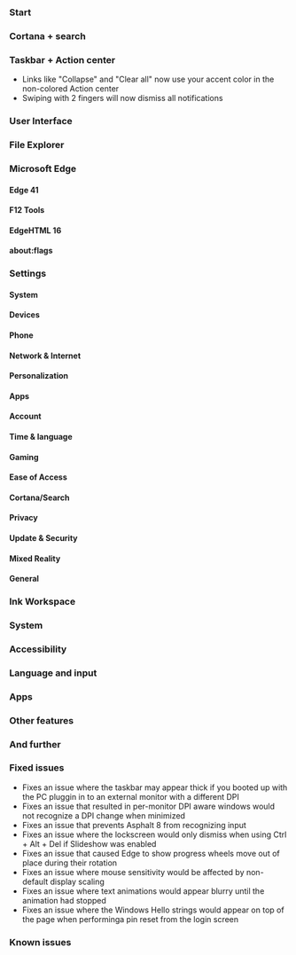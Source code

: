 ### Start

### Cortana + search

### Taskbar + Action center
- Links like "Collapse" and "Clear all" now use your accent color in the non-colored Action center
- Swiping with 2 fingers will now dismiss all notifications

### User Interface

### File Explorer

### Microsoft Edge
#### Edge 41

#### F12 Tools

#### EdgeHTML 16

#### about:flags

### Settings
#### System

#### Devices

#### Phone

#### Network & Internet

#### Personalization

#### Apps

#### Account

#### Time & language

#### Gaming

#### Ease of Access

#### Cortana/Search

#### Privacy

#### Update & Security

#### Mixed Reality

#### General

### Ink Workspace

### System

### Accessibility

### Language and input

### Apps

### Other features

### And further

### Fixed issues
- Fixes an issue where the taskbar may appear thick if you booted up with the PC pluggin in to an external monitor with a different DPI
- Fixes an issue that resulted in per-monitor DPI aware windows would not recognize a DPI change when minimized
- Fixes an issue that prevents Asphalt 8 from recognizing input
- Fixes an issue where the lockscreen would only dismiss when using Ctrl + Alt + Del if Slideshow was enabled
- Fixes an issue that caused Edge to show progress wheels move out of place during their rotation
- Fixes an issue where mouse sensitivity would be affected by non-default display scaling
- Fixes an issue where text animations would appear blurry until the animation had stopped
- Fixes an issue where the Windows Hello strings would appear on top of the page when performinga pin reset from the login screen

### Known issues